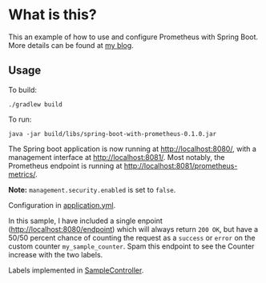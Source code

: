 # What is this?

This an example of how to use and configure Prometheus with Spring Boot. More details can be found at [my blog](https://njalnordmark.wordpress.com/2017/05/08/using-prometheus-with-spring-boot/).

## Usage
To build:

`./gradlew build`

To run:

`java -jar build/libs/spring-boot-with-prometheus-0.1.0.jar`

The Spring boot application is now running at <http://localhost:8080/>, with a management interface at <http://localhost:8081/>. Most notably, the Prometheus endpoint is running at <http://localhost:8081/prometheus-metrics/>.

**Note:** `management.security.enabled` is set to `false`.

Configuration in [application.yml](application.yml).

In this sample, I have included a single enpoint (<http://localhost:8080/endpoint>) which will always return `200 OK`, but have a 50/50 percent chance of counting the request as a `success` or `error` on the custom counter `my_sample_counter`. Spam this endpoint to see the Counter increase with the two labels.

Labels implemented in [SampleController](src/main/java/metricsDemo/SampleController.java).
